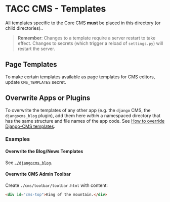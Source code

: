 # TACC CMS - Templates

All templates specific to the Core CMS __must__ be placed in this directory (or child directories)..

> __Remember__: Changes to a template require a server restart to take effect. Changes to secrets (which trigger a reload of `settings.py`) will restart the server.

## Page Templates

To make certain templates available as page templates for CMS editors, update `CMS_TEMPLATES` secret.

## Overwrite Apps or Plugins

To overwrite the templates of any other app (e.g. the `django` CMS, the `djangocms_blog` plugin), add them here _within_ a namespaced directory that has the same structure and file names of the app code. See [How to override Django-CMS templates](https://stackoverflow.com/a/39099777/11817077).

### Examples

#### Overwrite the Blog/News Templates

See [`./djangocms_blog`](./djangocms_blog).

#### Overwrite CMS Admin Toolbar

Create `./cms/toolbar/toolbar.html` with content:

```html
<div id="cms-top">King of the mountain.</div>
```
